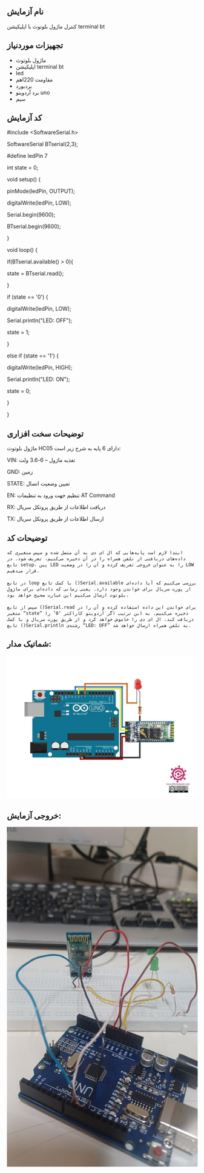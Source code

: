 ## نام آزمایش
کنترل ماژول بلوتوث با اپلیکیشن terminal bt


## تجهیزات موردنیاز

 * ماژول بلوتوث
 * اپلیکیشن terminal bt
* led
 * مقاومت 220اهم
 * بردبورد
 * برد آردوینو uno
 * سیم

## کد آزمایش

#include <SoftwareSerial.h>

SoftwareSerial BTserial(2,3);

#define ledPin 7

int state = 0;

void setup() {

pinMode(ledPin, OUTPUT);

digitalWrite(ledPin, LOW);

Serial.begin(9600);

BTserial.begin(9600);

}

void loop() {

if(BTserial.available() > 0){

state = BTserial.read(); 

}

if (state == '0') {

digitalWrite(ledPin, LOW);

Serial.println("LED: OFF");

state = 1;

}

else if (state == '1') {

digitalWrite(ledPin, HIGH);

Serial.println("LED: ON");

state = 0;

}

}
## توضیحات سخت افزاری

ماژول بلوتوث HC05 دارای 6 پایه به شرح زیر است:

VIN: تغذیه ماژول – 6-3.6 ولت

GND: زمین

STATE: تعیین وضعیت اتصال

EN: تنظیم جهت ورود به تنظیمات AT Command

RX: دریافت اطلاعات از طریق پروتکل سریال

TX: ارسال اطلاعات از طریق پروتکل سریال

## توضیحات کد

    ابتدا لازم است پایه‌هایی که ال ای دی به آن متصل شده و سپس متغیری که داده‌های دریافتی از تلفن همراه را در آن ذخیره می‌کنیم، تعریف شود. در تابع setup، پین LED را به عنوان خروجی تعریف کرده و آن را در وضعیت LOW قرار می‌دهیم.
    
    در تابع loop با کمک تابع ()Serial.available بررسی می‌کنیم که آیا داده‌ای از پورت سریال برای خواندن وجود دارد. یعنی زمانی که داده‌ای برای ماژول بلوتوث ارسال می‌کنیم این عبارت صحیح خواهد بود،
   
    سپس از تابع ()Serial.read برای خواندن این داده استفاده کرده و آن را در متغیر “state” ذخیره می‌کنیم. به این ترتیب اگر آردوینو کاراکتر ‘0’ را دریافت کند، ال ای دی را خاموش خواهد کرد و از طریق پورت سریال و با کمک تابع ()Serial.println رشته‌ی “LED: OFF” به تلفن همراه ارسال خواهد شد.


  ## شماتیک مدار:
![توضیح تصویر](https://github.com/Rahel12384/Microprocessor-10/blob/main/micro%202/100.jpg)


## خروجی آزمایش:
![توضیح تصویر](https://github.com/Rahel12384/Microprocessor-10/blob/main/micro%202/10000.jpg)


